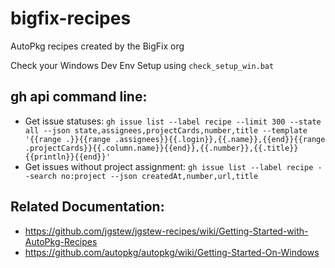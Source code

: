 # bigfix-recipes

AutoPkg recipes created by the BigFix org

Check your Windows Dev Env Setup using `check_setup_win.bat`

## gh api command line:

- Get issue statuses: `gh issue list --label recipe --limit 300 --state all --json state,assignees,projectCards,number,title --template '{{range .}}{{range .assignees}}{{.login}},{{.name}},{{end}}{{range .projectCards}}{{.column.name}}{{end}},{{.number}},{{.title}}{{println}}{{end}}'`
- Get issues without project assignment: `gh issue list --label recipe --search no:project --json createdAt,number,url,title`

## Related Documentation:

- https://github.com/jgstew/jgstew-recipes/wiki/Getting-Started-with-AutoPkg-Recipes
- https://github.com/autopkg/autopkg/wiki/Getting-Started-On-Windows
